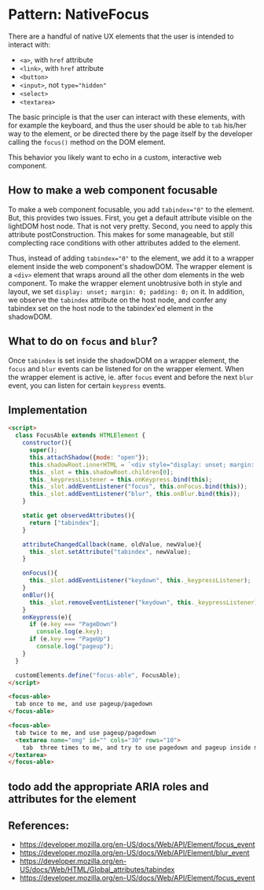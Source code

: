 # Pattern: NativeFocus

There are a handful of native UX elements that the user is intended to interact with:

 * `<a>`, with `href` attribute
 * `<link>`, with `href` attribute
 * `<button>`
 * `<input>`, not `type="hidden"`
 * `<select>`
 * `<textarea>`

The basic principle is that the user can interact with these elements, with for example the keyboard, and thus the user should be able to `tab` his/her way to the element, or be directed there by the page itself by the developer calling the `focus()` method on the DOM element.

This behavior you likely want to echo in a custom, interactive web component.

## How to make a web component focusable

To make a web component focusable, you add `tabindex="0"` to the element. But, this provides two issues. First, you get a default attribute visible on the lightDOM host node. That is not very pretty. Second, you need to apply this attribute postConstruction. This makes for some manageable, but still complecting race conditions with other attributes added to the element.

Thus, instead of adding `tabindex="0"` to the element, we add it to a wrapper element inside the web component's shadowDOM. The wrapper element is a `<div>` element that wraps around all the other dom elements in the web component. To make the wrapper element unobtrusive both in style and layout, we set `display: unset; margin: 0; padding: 0;` on it. In addition, we observe the `tabindex` attribute on the host node, and confer any tabindex set on the host node to the tabindex'ed element in the shadowDOM.

## What to do on `focus` and `blur`?

Once `tabindex` is set inside the shadowDOM on a wrapper element, the `focus` and `blur` events can be listened for on the wrapper element. When the wrapper element is active, ie. after `focus` event and before the next `blur` event, you can listen for certain `keypress` events.

## Implementation

```html
<script>
  class FocusAble extends HTMLElement {
    constructor(){
      super();
      this.attachShadow({mode: "open"});
      this.shadowRoot.innerHTML = `<div style="display: unset; margin: 0; padding: 0;" tabindex="0"><slot></slot></div>`;
      this._slot = this.shadowRoot.children[0];
      this._keypressListener = this.onKeypress.bind(this);
      this._slot.addEventListener("focus", this.onFocus.bind(this));
      this._slot.addEventListener("blur", this.onBlur.bind(this));
    }

    static get observedAttributes(){
      return ["tabindex"];
    }

    attributeChangedCallback(name, oldValue, newValue){
      this._slot.setAttribute("tabindex", newValue);
    }

    onFocus(){
      this._slot.addEventListener("keydown", this._keypressListener);
    }
    onBlur(){
      this._slot.removeEventListener("keydown", this._keypressListener);
    }
    onKeypress(e){
      if (e.key === "PageDown")
        console.log(e.key);
      if (e.key === "PageUp")
        console.log("pageup");
    }
  }

  customElements.define("focus-able", FocusAble);
</script>

<focus-able>
  tab once to me, and use pageup/pagedown
</focus-able>

<focus-able>
  tab twice to me, and use pageup/pagedown
  <textarea name="omg" id="" cols="30" rows="10">
    tab  three times to me, and try to use pagedown and pageup inside me.
</textarea>
</focus-able>
```
 
## todo add the appropriate ARIA roles and attributes for the element
 
## References:

 * https://developer.mozilla.org/en-US/docs/Web/API/Element/focus_event
 * https://developer.mozilla.org/en-US/docs/Web/API/Element/blur_event
 * https://developer.mozilla.org/en-US/docs/Web/HTML/Global_attributes/tabindex
 * https://developer.mozilla.org/en-US/docs/Web/API/Element/focus_event
